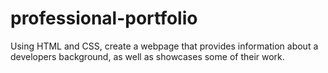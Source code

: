 # professional-portfolio
Using HTML and CSS, create a webpage that provides information about a developers background, as well as showcases some of their work.
